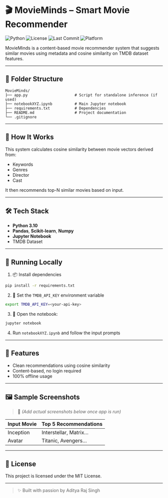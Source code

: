 # 🎬 MovieMinds – Smart Movie Recommender

![Python](https://img.shields.io/badge/python-3.10-blue.svg)
![License](https://img.shields.io/badge/license-MIT-brightgreen)
![Last Commit](https://img.shields.io/github/last-commit/Adityarajsingh2904/MovieMinds-Movie-Recommender)
![Platform](https://img.shields.io/badge/Platform-Jupyter-lightgrey)

MovieMinds is a content-based movie recommender system that suggests similar movies using metadata and cosine similarity on TMDB dataset features.

---

## 📂 Folder Structure

```
MovieMinds/
├── app.py                     # Script for standalone inference (if used)
├── notebookXYZ.ipynb          # Main Jupyter notebook
├── requirements.txt           # Dependencies
├── README.md                  # Project documentation
└── .gitignore
```

---

## 🧠 How It Works

This system calculates cosine similarity between movie vectors derived from:
- Keywords
- Genres
- Director
- Cast

It then recommends top-N similar movies based on input.

---

## 🛠 Tech Stack

- **Python 3.10**
- **Pandas**, **Scikit-learn**, **Numpy**
- **Jupyter Notebook**
- TMDB Dataset

---

## 🚀 Running Locally

1. 📦 Install dependencies

```bash
pip install -r requirements.txt
```

2. 🔑 Set the `TMDB_API_KEY` environment variable

```bash
export TMDB_API_KEY=<your-api-key>
```

3. 📓 Open the notebook:

```bash
jupyter notebook
```

4. Run `notebookXYZ.ipynb` and follow the input prompts

---

## 🌟 Features

- Clean recommendations using cosine similarity
- Content-based, no login required
- 100% offline usage

---

## 🖼 Sample Screenshots

> 📌 _(Add actual screenshots below once app is run)_

| Input Movie | Top 5 Recommendations |
|-------------|------------------------|
| Inception   | Interstellar, Matrix…  |
| Avatar      | Titanic, Avengers…     |

---

## 📄 License

This project is licensed under the MIT License.

---

> ✨ Built with passion by Aditya Raj Singh


